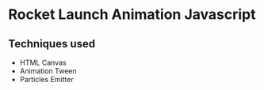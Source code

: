 # Rocket Launch Animation Javascript

## Techniques used

- HTML Canvas
- Animation Tween
- Particles Emitter 
